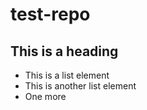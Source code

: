 # test-repo

## This is a heading

 * This is a list element
 * This is another list element
 * One more
